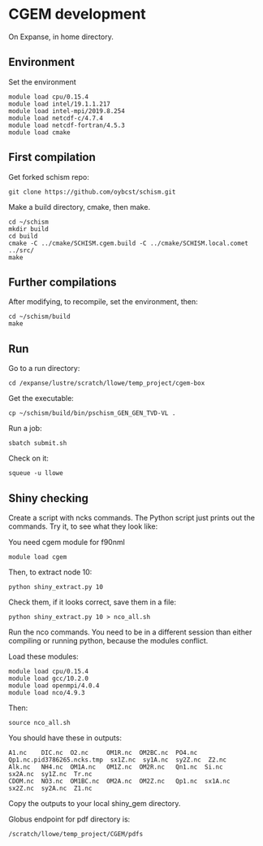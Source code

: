 # CGEM development

On Expanse, in home directory.

## Environment
Set the environment
```
module load cpu/0.15.4
module load intel/19.1.1.217
module load intel-mpi/2019.8.254
module load netcdf-c/4.7.4
module load netcdf-fortran/4.5.3
module load cmake
```

## First compilation
Get forked schism repo:
```
git clone https://github.com/oybcst/schism.git
```

Make a build directory, cmake, then make. 
```
cd ~/schism
mkdir build
cd build
cmake -C ../cmake/SCHISM.cgem.build -C ../cmake/SCHISM.local.comet ../src/
make
```

## Further compilations
After modifying, to recompile, set the environment, then:
```
cd ~/schism/build
make
```

## Run
Go to a run directory:
```
cd /expanse/lustre/scratch/llowe/temp_project/cgem-box
```

Get the executable:
```
cp ~/schism/build/bin/pschism_GEN_GEN_TVD-VL .
```

Run a job:
```
sbatch submit.sh
```

Check on it:
```
squeue -u llowe
```

## Shiny checking

Create a script with ncks commands.  The Python script just prints out the commands.  Try it, to see what they look like:

You need cgem module for f90nml
```
module load cgem
```
Then, to extract node 10:
```
python shiny_extract.py 10
```

Check them, if it looks correct, save them in a file:
```
python shiny_extract.py 10 > nco_all.sh
```

Run the nco commands.  You need to be in a different session than either compiling or running python, because the modules conflict.

Load these modules:
```
module load cpu/0.15.4
module load gcc/10.2.0
module load openmpi/4.0.4
module load nco/4.9.3
```

Then:
```
source nco_all.sh
```

You should have these in outputs:
```
A1.nc    DIC.nc  O2.nc     OM1R.nc  OM2BC.nc  PO4.nc  Qp1.nc.pid3786265.ncks.tmp  sx1Z.nc  sy1A.nc  sy2Z.nc  Z2.nc
Alk.nc   NH4.nc  OM1A.nc   OM1Z.nc  OM2R.nc   Qn1.nc  Si.nc                       sx2A.nc  sy1Z.nc  Tr.nc
CDOM.nc  NO3.nc  OM1BC.nc  OM2A.nc  OM2Z.nc   Qp1.nc  sx1A.nc                     sx2Z.nc  sy2A.nc  Z1.nc
```

Copy the outputs to your local shiny_gem directory.




Globus endpoint for pdf directory is:
```
/scratch/llowe/temp_project/CGEM/pdfs
```

